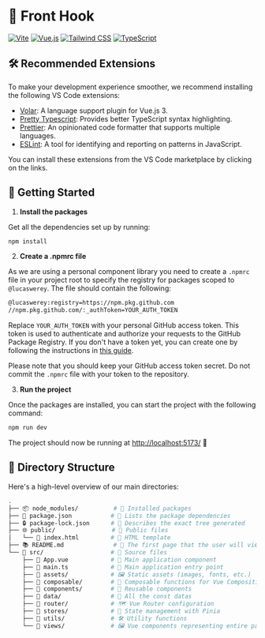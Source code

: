 # 🚀 Front Hook

[![Vite](https://img.shields.io/badge/Vite-646CFF?style=for-the-badge&logo=vite&logoColor=white)](https://vitejs.dev/)
[![Vue.js](https://img.shields.io/badge/Vue.js-4FC08D?style=for-the-badge&logo=vue.js&logoColor=white)](https://vuejs.org/)
[![Tailwind CSS](https://img.shields.io/badge/Tailwind_CSS-38B2AC?style=for-the-badge&logo=tailwind-css&logoColor=white)](https://tailwindcss.com/)
[![TypeScript](https://img.shields.io/badge/TypeScript-3178C6?style=for-the-badge&logo=typescript&logoColor=white)](https://www.typescriptlang.org/)

## 🛠️ Recommended Extensions

To make your development experience smoother, we recommend installing the following VS Code extensions:

- [Volar](https://marketplace.visualstudio.com/items?itemName=johnsoncodehk.volar): A language support plugin for Vue.js 3.
- [Pretty Typescript](https://marketplace.visualstudio.com/items?itemName=runem.lit-plugin): Provides better TypeScript syntax highlighting.
- [Prettier](https://marketplace.visualstudio.com/items?itemName=esbenp.prettier-vscode): An opinionated code formatter that supports multiple languages.
- [ESLint](https://marketplace.visualstudio.com/items?itemName=dbaeumer.vscode-eslint): A tool for identifying and reporting on patterns in JavaScript.

You can install these extensions from the VS Code marketplace by clicking on the links.

## 🚀 Getting Started

1. **Install the packages**

Get all the dependencies set up by running:

```bash
npm install
```

2. **Create a .npmrc file**

As we are using a personal component library you need to create a `.npmrc` file in your project root to specify the registry for packages scoped to `@lucaswerey`. The file should contain the following:

```bash
@lucaswerey:registry=https://npm.pkg.github.com
//npm.pkg.github.com/:_authToken=YOUR_AUTH_TOKEN
```

Replace `YOUR_AUTH_TOKEN` with your personal GitHub access token. This token is used to authenticate and authorize your requests to the GitHub Package Registry. If you don't have a token yet, you can create one by following the instructions in [this guide](https://docs.github.com/en/authentication/keeping-your-account-and-data-secure/managing-your-personal-access-tokens).

Please note that you should keep your GitHub access token secret. Do not commit the `.npmrc` file with your token to the repository.

3. **Run the project**

Once the packages are installed, you can start the project with the following command:

```bash
npm run dev
```

The project should now be running at <http://localhost:5173/> 🎉

## 📁 Directory Structure

Here's a high-level overview of our main directories:

```bash
.
├── 📦 node_modules/          # 🧩 Installed packages
├── 📄 package.json           # 📝 Lists the package dependencies
├── 🔒 package-lock.json      # 🌳 Describes the exact tree generated
├── 🌐 public/                # 📂 Public files
│   └── 📄 index.html         # 📝 HTML template
├── 📚 README.md              # 📖 The first page that the user will view when visiting the repository.
└── 📂 src/                   # 📂 Source files
    ├── 📄 App.vue            # 📝 Main application component
    ├── 📄 main.ts            # 🚀 Main application entry point
    ├── 📂 assets/            # 🖼️ Static assets (images, fonts, etc.)
    ├── 📂 composable/        # 🧩 Composable functions for Vue Composition API
    ├── 📂 components/        # 🧩 Reusable components
    ├── 📂 data/              # 💾 All the const datas
    ├── 📂 router/            # 🗺️ Vue Router configuration
    ├── 📂 stores/            # 🏪 State management with Pinia
    ├── 📂 utils/             # 🛠️ Utility functions
    └── 📂 views/             # 🖼️ Vue components representing entire pages
```
